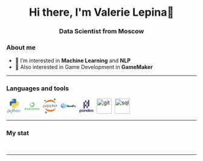 <div id="header" align="center">
    <h1>Hi there, I'm Valerie Lepina🐢 </h1>
    <h3>Data Scientist from Moscow</h3>
</div>

### About me
- 🌱 I’m interested in **Machine Learning** and **NLP**
- 📝 Also interested in Game Development in **GameMaker**

---

### Languages and tools

<img src="https://github.com/devicons/devicon/blob/master/icons/python/python-original-wordmark.svg" title="python" width="40" height="40"/>&nbsp;
<img src="https://github.com/devicons/devicon/blob/master/icons/anaconda/anaconda-original-wordmark.svg" title="anaconda" width="40" height="40"/>&nbsp;
<img src="https://github.com/devicons/devicon/blob/master/icons/jupyter/jupyter-original-wordmark.svg" title="jupyter" width="40" height="40"/>&nbsp;
<img src="https://github.com/devicons/devicon/blob/master/icons/numpy/numpy-original-wordmark.svg" title="numpy" width="40" height="40"/>&nbsp;
<img src="https://github.com/devicons/devicon/blob/master/icons/pandas/pandas-original-wordmark.svg" title="pandas" width="40" height="40"/>&nbsp;
<img src="https://cdn.jsdelivr.net/gh/devicons/devicon/icons/git/git-plain.svg" title="git" width="40" height="40"/>&nbsp;
<img src="https://cdn.jsdelivr.net/gh/devicons/devicon/icons/postgresql/postgresql-original.svg" title="sql" width="40" height="40"/>&nbsp;

---

### My stat

<div id="stat" align="center">
    <img src="https://github-profile-summary-cards.vercel.app/api/cards/profile-details?username=LeraLutor&theme=github_dark" alt=""/>
    <img src="https://github-profile-summary-cards.vercel.app/api/cards/most-commit-language?username=LeraLutor&theme=github_dark" alt=""/>
     <img src="https://github-profile-summary-cards.vercel.app/api/cards/stats?username=LeraLutor&theme=github_dark" alt=""/>
</div>

---



